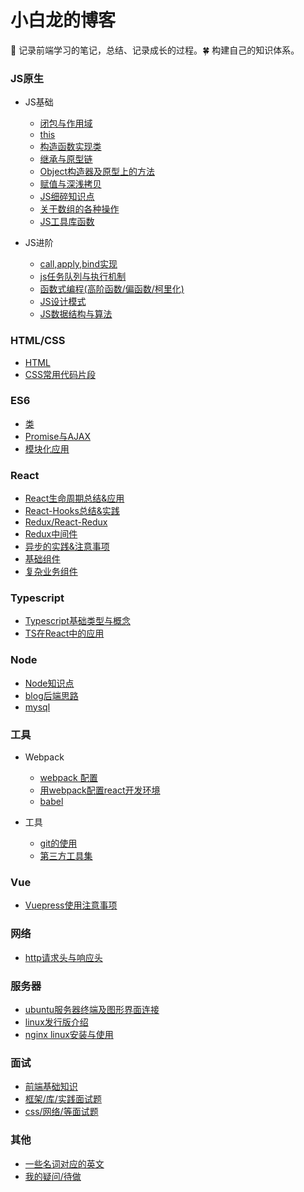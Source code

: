 # 小白龙的博客

:seedling: 记录前端学习的笔记，总结、记录成长的过程。:four_leaf_clover: 构建自己的知识体系。

### JS原生

- JS基础

  - [闭包与作用域](/js/scope-closures.md)
  - [this](/js/this.md)
  - [构造函数实现类](/js/object.md)
  - [继承与原型链](/js/inherit.md)
  - [Object构造器及原型上的方法](/js/object-methods.md)
  - [赋值与深浅拷贝](/js/copy.md)
  - [JS细碎知识点](/js/knowledge-points.md)
  - [关于数组的各种操作](/js/array.md)
  - [JS工具库函数](/js/utils.md)

- JS进阶

  - [call,apply,bind实现](/js/call.md)
  - [js任务队列与执行机制](/js/eventloop.md)
  - [函数式编程(高阶函数/偏函数/柯里化)](/js/func-program.md)
  - [JS设计模式](/js/design-mode.md)
  - [JS数据结构与算法](/js/algorithm.md)

### HTML/CSS

- [HTML](/hc/html.md)
- [CSS常用代码片段](/hc/css-utils.md)

### ES6

- [类](/es6/class.md)
- [Promise与AJAX](/es6/promise.md)
- [模块化应用](/es6/module.md)

### React

- [React生命周期总结&应用](/react/lifecycle.md)
- [React-Hooks总结&实践](/react/react-hooks.md)
- [Redux/React-Redux](/react/redux.md)
- [Redux中间件](/react/redux-middleware.md)
- [异步的实践&注意事项](/react/async.md)
- [基础组件](/react/basic-co.md)
- [复杂业务组件](/react/complex-co.md)

### Typescript

- [Typescript基础类型与概念](/typescript/ts-basic.md)
- [TS在React中的应用](/typescript/ts-react.md)

### Node

- [Node知识点](/node/little-points.md)
- [blog后端思路](/node/blog.md)
- [mysql](/node/mysql.md)

### 工具

- Webpack

  - [webpack 配置](/tools/webpack/webpack-config.md)
  - [用webpack配置react开发环境](/tools/webpack/webpack-react.md)
  - [babel](/tools/webpack/babel.md)

- 工具

  - [git的使用](/tools/git.md)
  - [第三方工具集](/tools/tool.md)

### Vue

- [Vuepress使用注意事项](/vue/vuepress.md)

### 网络

- [http请求头与响应头](/network/http-message.md)


### 服务器

- [ubuntu服务器终端及图形界面连接](/server/ubuntu.md)
- [linux发行版介绍](/server/linux.md)
- [nginx linux安装与使用](/server/nginx.md)

### 面试

- [前端基础知识](/interview/js-interview.md)
- [框架/库/实践面试题](/interview/lib-interview.md)
- [css/网络/等面试题](/interview/other-interview.md)

### 其他

- [一些名词对应的英文](/others/words.md)
- [我的疑问/待做](/others/questions.md)

